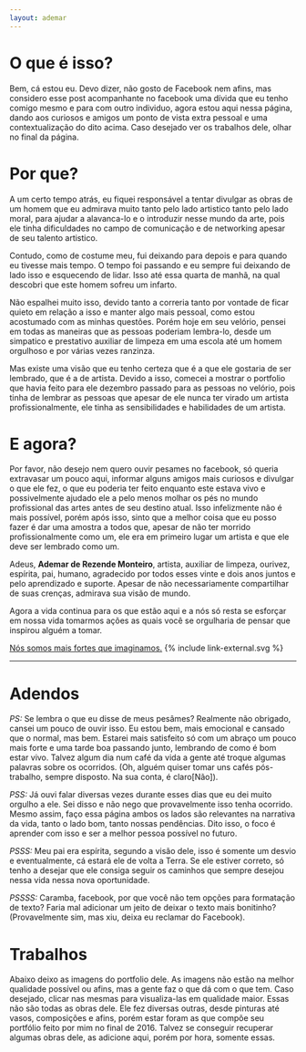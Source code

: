 ```yaml
---
layout: ademar
---
```


# O que é isso?

Bem, cá estou eu. Devo dizer, não gosto de Facebook nem afins, mas considero esse post acompanhante no facebook uma dívida que eu tenho comigo mesmo e para com outro individuo, agora estou aqui nessa página, dando aos curiosos e amigos um ponto de vista extra pessoal e uma contextualização do dito acima. Caso desejado ver os trabalhos dele, olhar no final da página.

# Por que?

A um certo tempo atrás, eu fiquei responsável a tentar divulgar as obras de um homem que eu admirava muito tanto pelo lado artistico tanto pelo lado moral, para ajudar a alavanca-lo e o introduzir nesse mundo da arte, pois ele tinha dificuldades no campo de comunicação e de networking apesar de seu talento artistico.

Contudo, como de costume meu, fui deixando para depois e para quando eu tivesse mais tempo. O tempo foi passando e eu sempre fui deixando de lado isso e esquecendo de lidar. Isso até essa quarta de manhã, na qual descobri que este homem sofreu um infarto.

Não espalhei muito isso, devido tanto a correria tanto por vontade de ficar quieto em relação a isso e manter algo mais pessoal, como estou acostumado com as minhas questões. Porém hoje em seu velório, pensei em todas as maneiras que as pessoas poderiam lembra-lo, desde um simpatico e prestativo auxiliar de limpeza em uma escola até um homem orgulhoso e por várias vezes ranzinza.

Mas existe uma visão que eu tenho certeza que é a que ele gostaria de ser lembrado, que é a de artista. Devido a isso, comecei a mostrar o portfolio que havia feito para ele dezembro passado para as pessoas no velório, pois tinha de lembrar as pessoas que apesar de ele nunca ter virado um artista profissionalmente, ele tinha as sensibilidades e habilidades de um artista.

# E agora?

Por favor, não desejo nem quero ouvir pesames no facebook, só queria extravasar um pouco aqui, informar alguns amigos mais curiosos e divulgar o que ele fez, o que eu poderia ter feito enquanto este estava vivo e possivelmente ajudado ele a pelo menos molhar os pés no mundo profissional das artes antes de seu destino atual. Isso infelizmente não é mais possível, porém após isso, sinto que a melhor coisa que eu posso fazer é dar uma amostra a todos que, apesar de não ter morrido profissionalmente como um, ele era em primeiro lugar um artista e que ele deve ser lembrado como um.

Adeus, **Ademar de Rezende Monteiro**, artista, auxiliar de limpeza, ourivez, espírita, pai, humano, agradecido por todos esses vinte e dois anos juntos e pelo aprendizado e suporte. Apesar de não necessariamente compartilhar de suas crenças, admirava sua visão de mundo.

Agora a vida continua para os que estão aqui e a nós só resta se esforçar em nossa vida tomarmos ações as quais você se orgulharia de pensar que inspirou alguém a tomar.

[Nós somos mais fortes que imaginamos.](http://i.imgur.com/TVPV2mk.jpg) {% include link-external.svg %}

_______________________

# Adendos

*PS:* Se lembra o que eu disse de meus pesâmes? Realmente não obrigado, cansei um pouco de ouvir isso. Eu estou bem, mais emocional e cansado que o normal, mas bem. Estarei mais satisfeito só com um abraço um pouco mais forte e uma tarde boa passando junto, lembrando de como é bom estar vivo. Talvez algum dia num café da vida a gente até troque algumas palavras sobre os ocorridos. (Oh, alguém quiser tomar uns cafés pós-trabalho, sempre disposto. Na sua conta, é claro[Não]).

*PSS:* Já ouvi falar diversas vezes durante esses dias que eu dei muito orgulho a ele. Sei disso e não nego que provavelmente isso tenha ocorrido. Mesmo assim, faço essa página ambos os lados são relevantes na narrativa da vida, tanto o lado bom, tanto nossas pendências. Dito isso, o foco é aprender com isso e ser a melhor pessoa possível no futuro.

*PSSS:* Meu pai era espírita, segundo a visão dele, isso é somente um desvio e eventualmente, cá estará ele de volta a Terra. Se ele estiver correto, só tenho a desejar que ele consiga seguir os caminhos que sempre desejou nessa vida nessa nova oportunidade.

*PSSSS:* Caramba, facebook, por que você não tem opções para formatação de texto? Faria mal adicionar um jeito de deixar o texto mais bonitinho? (Provavelmente sim, mas xiu, deixa eu reclamar do Facebook).

# Trabalhos

Abaixo deixo as imagens do portfolio dele. As imagens não estão na melhor qualidade possível ou afins, mas a gente faz o que dá com o que tem. Caso desejado, clicar nas mesmas para visualiza-las em qualidade maior. Essas não são todas as obras dele. Ele fez diversas outras, desde pinturas até vasos, composições e afins, porém estar foram as que compõe seu portfólio feito por mim no final de 2016. Talvez se conseguir recuperar algumas obras dele, as adicione aqui, porém por hora, somente essas.
